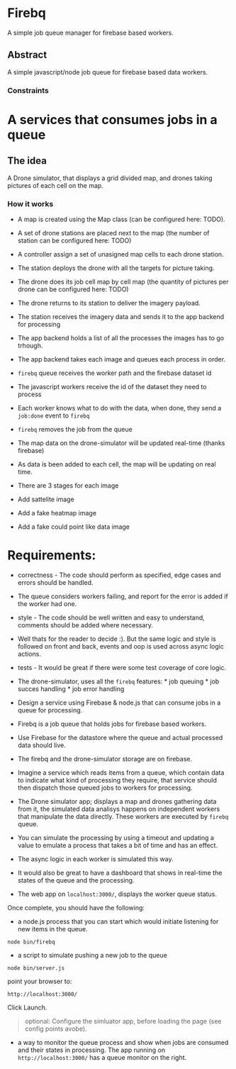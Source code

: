 # Firebq

A simple job queue manager for firebase based workers.

## Abstract

A simple javascript/node job queue for firebase based data workers.

### Constraints





# A services that consumes jobs in a queue

## The idea

A Drone simulator, that displays a grid divided map, and drones taking pictures
of each cell on the map.

### How it works

*   A map is created using the Map class (can be configured here: TODO).
*   A set of drone stations are placed next to the map (the number of station can be configured here: TODO)
*   A controller assign a set of unasigned map cells to each drone station.
*   The station deploys the drone with all the targets for picture taking.
*   The drone does its job cell map by cell map (the quantity of pictures per drone can be configured here: TODO)
*   The drone returns to its station to deliver the imagery payload.
*   The station receives the imagery data and sends it to the app backend for processing
*   The app backend holds a list of all the processes the images has to go trhough.
*   The app backend takes each image and queues each process in order.

*   `firebq` queue receives the worker path and the firebase dataset id
*   The javascript workers receive the id of the dataset they need to process
*   Each worker knows what to do with the data, when done, they send a `job:done` event to `firebq`
*   `firebq` removes the job from the queue

*   The map data on the drone-simulator will be updated real-time (thanks firebase)
*   As data is been added to each cell, the map will be updating on real time.

*   There are 3 stages for each image
   *   Add sattelite image
   *   Add a fake heatmap image
   *   Add a fake could point like data image

# Requirements:

*   correctness - The code should perform as specified, edge cases and errors should be handled.
   *   The queue considers workers failing, and report for the error is added if the worker had one.
*   style - The code should be well written and easy to understand, comments should be added where necessary.
   *   Well thats for the reader to decide :). But the same logic and style is followed on front and back, events and oop is used across async logic actions.
*   tests - It would be great if there were some test coverage of core logic.
   *   The drone-simulator, uses all the `firebq` features:
      *   job queuing
      *   job succes handling
      *   job error handling

*   Design a service using Firebase & node.js that can consume jobs in a queue for processing.
   *   Firebq is a job queue that holds jobs for firebase based workers.
*   Use Firebase for the datastore where the queue and actual processed data should live.
   *   The firebq and the drone-simulator storage are on firebase.
*   Imagine a service which reads items from a queue, which contain data to indicate what kind of processing they require, that service should then dispatch those queued jobs to workers for processing.
   *   The Drone simulator app; displays a map and drones gathering data from it, the simulated data analisys happens on independent workers that manipulate the data directly. These workers are executed by `firebq` queue.
*   You can simulate the processing by using a timeout and updating a value to emulate a process that takes a bit of time and has an effect.
   *   The async logic in each worker is simulated this way.
*   It would also be great to have a dashboard that shows in real-time the states of the queue and the processing.
   *   The web app on  `localhost:3000/`, displays the worker queue status.

Once complete, you should have the following:

*   a node.js process that you can start which would initiate listening for new items in the queue.

```
node bin/firebq
```

*   a script to simulate pushing a new job to the queue
```
node bin/server.js
```
point your browser to:

```
http://localhost:3000/
```

Click Launch.

> optional:
> Configure the simluator app, before loading the page (see config points avobe).

*   a way to monitor the queue process and show when jobs are consumed and their states in processing.
The app running on `http://localhost:3000/` has a queue monitor on the right.
